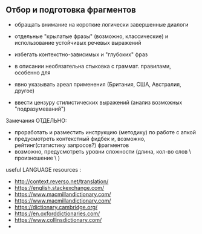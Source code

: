 ## Отбор и подготовка фрагментов ##

- обращать внимание на короткие логически завершенные диалоги 

- отдельные "крылатые фразы" (возможно, классические) и использование устойчивых речевых выражений 

- избегать контекстно-зависимых и "глубоких" фраз 

- в описании необязательна стыковка с граммат. правилами, особенно для 

- явно указывать ареал применения (Британия, США, Австралия, другое) 

- ввести цензуру стилистических выражений (анализ возможных "подразумеваний") 


Замечания ОТДЕЛЬНО: 
- проработать и разместить инструкцию (методику) по работе с апкой 
- предусмотреть контекстный фидбек и, возможно, рейтинг(статистику запросов?) фрагментов 
- возможно, предусмотреть уровни сложности (длина, кол-во слов \ произношение \ )


useful LANGUAGE resources :
- http://context.reverso.net/translation/
- https://english.stackexchange.com/
- https://www.macmillandictionary.com/
- https://www.macmillandictionary.com/
- https://dictionary.cambridge.org/
- https://en.oxforddictionaries.com/
- https://www.collinsdictionary.com/
- 
